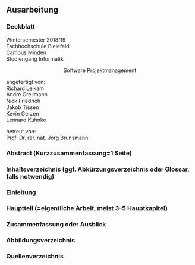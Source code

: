 ## Ausarbeitung
### Deckblatt

Wintersemester 2018/19  
Fachhochschule Bielefeld  
Campus Minden  
Studiengang Informatik

<p style="text-align: center;"> Software Projektmanagement </p>

angefertigt von:  
Richard Leikam  
André Grellmann  
Nick Friedrich  
Jakob Tissen  
Kevin Gerzen  
Lennard Kuhnke  

betreut von:  
Prof. Dr. rer. nat. Jörg Brunsmann




### Abstract (Kurzzusammenfassung=1 Seite)
### Inhaltsverzeichnis (ggf. Abkürzungsverzeichnis oder Glossar, falls notwendig)
### Einleitung
### Hauptteil (=eigentliche Arbeit, meist 3–5 Hauptkapitel)
### Zusammenfassung oder Ausblick
### Abbildungsverzeichnis
### Quellenverzeichnis
